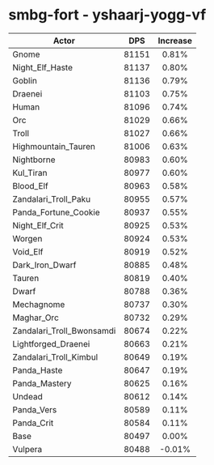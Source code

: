 # smbg-fort - yshaarj-yogg-vf
| Actor | DPS | Increase |
|---|:---:|:---:|
|Gnome|81151|0.81%|
|Night_Elf_Haste|81137|0.80%|
|Goblin|81136|0.79%|
|Draenei|81103|0.75%|
|Human|81096|0.74%|
|Orc|81029|0.66%|
|Troll|81027|0.66%|
|Highmountain_Tauren|81006|0.63%|
|Nightborne|80983|0.60%|
|Kul_Tiran|80977|0.60%|
|Blood_Elf|80963|0.58%|
|Zandalari_Troll_Paku|80955|0.57%|
|Panda_Fortune_Cookie|80937|0.55%|
|Night_Elf_Crit|80925|0.53%|
|Worgen|80924|0.53%|
|Void_Elf|80919|0.52%|
|Dark_Iron_Dwarf|80885|0.48%|
|Tauren|80819|0.40%|
|Dwarf|80788|0.36%|
|Mechagnome|80737|0.30%|
|Maghar_Orc|80732|0.29%|
|Zandalari_Troll_Bwonsamdi|80674|0.22%|
|Lightforged_Draenei|80663|0.21%|
|Zandalari_Troll_Kimbul|80649|0.19%|
|Panda_Haste|80647|0.19%|
|Panda_Mastery|80625|0.16%|
|Undead|80612|0.14%|
|Panda_Vers|80589|0.11%|
|Panda_Crit|80584|0.11%|
|Base|80497|0.00%|
|Vulpera|80488|-0.01%|
